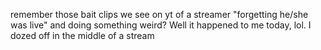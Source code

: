 remember those bait clips we see on yt of a streamer "forgetting he/she was live" and doing something weird? Well it happened to me today, lol. I dozed off in the middle of a stream
